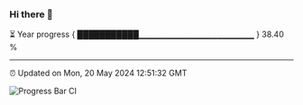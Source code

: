 ### Hi there 👋

⏳ Year progress { ███████████▁▁▁▁▁▁▁▁▁▁▁▁▁▁▁▁▁▁▁ } 38.40 %

---

⏰ Updated on Mon, 20 May 2024 12:51:32 GMT

![Progress Bar CI](https://github.com/IshwaranRudhara/GIT-ACTION/workflows/Progress%20Bar%20CI/badge.svg)
